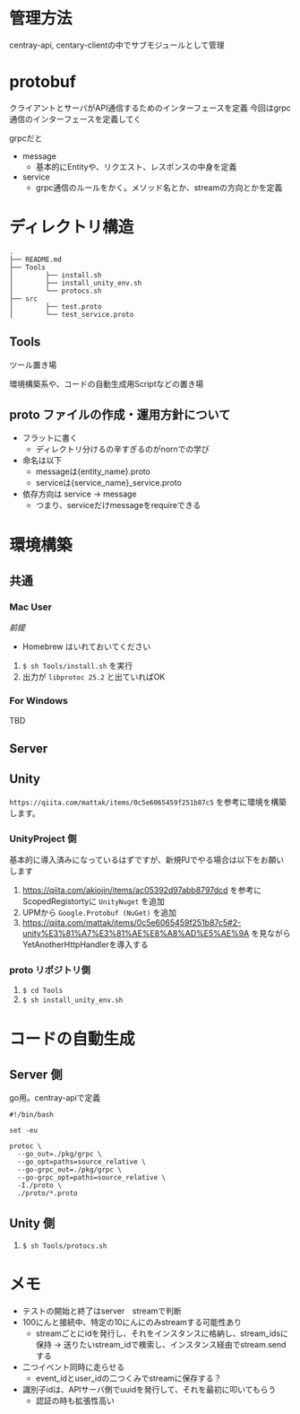 # 管理方法

centray-api, centary-clientの中でサブモジュールとして管理

# protobuf

クライアントとサーバがAPI通信するためのインターフェースを定義
今回はgrpc通信のインターフェースを定義してく

grpcだと
- message
  - 基本的にEntityや、リクエスト、レスポンスの中身を定義
- service
  - grpc通信のルールをかく。メソッド名とか、streamの方向とかを定義


# ディレクトリ構造

```
.
├── README.md
├── Tools
│        ├── install.sh
│        ├── install_unity_env.sh
│        └── protocs.sh
├── src
│        ├── test.proto
│        └── test_service.proto
```

## Tools
ツール置き場

環境構築系や、コードの自動生成用Scriptなどの置き場

## proto ファイルの作成・運用方針について

- フラットに書く
  - ディレクトリ分けるの辛すぎるのがnornでの学び
- 命名は以下
  - messageは{entity_name}.proto
  - serviceは{service_name}_service.proto
- 依存方向は service -> message
  - つまり、serviceだけmessageをrequireできる


# 環境構築
## 共通
### Mac User
*前提*

- Homebrew はいれておいてください


1. `$ sh Tools/install.sh` を実行
2. 出力が `libprotoc 25.2` と出ていればOK

### For Windows
TBD

## Server

## Unity
`https://qiita.com/mattak/items/0c5e6065459f251b87c5` を参考に環境を構築します。

### UnityProject 側
基本的に導入済みになっているはずですが、新規PJでやる場合は以下をお願いします

1. https://qiita.com/akiojin/items/ac05392d97abb8797dcd を参考にScopedRegistortyに `UnityNuget` を追加
1. UPMから `Google.Protobuf (NuGet)` を追加
1. https://qiita.com/mattak/items/0c5e6065459f251b87c5#2-unity%E3%81%A7%E3%81%AE%E8%A8%AD%E5%AE%9A を見ながらYetAnotherHttpHandlerを導入する

### proto リポジトリ側

1. `$ cd Tools`
2. `$ sh install_unity_env.sh`


# コードの自動生成
## Server 側

go用。centray-apiで定義

```shell
#!/bin/bash

set -eu

protoc \
  --go_out=./pkg/grpc \
  --go_opt=paths=source_relative \
  --go-grpc_out=./pkg/grpc \
  --go-grpc_opt=paths=source_relative \
  -I./proto \
  ./proto/*.proto
```

## Unity 側

1. `$ sh Tools/protocs.sh`


# メモ
- テストの開始と終了はserver　streamで判断
- 100にんと接続中、特定の10にんにのみstreamする可能性あり
  - streamごとにidを発行し、それをインスタンスに格納し、stream_idsに保持 -> 送りたいstream_idで検索し、インスタンス経由でstream.sendする
- 二つイベント同時に走らせる
  - event_idとuser_idの二つくみでstreamに保存する？
- 識別子idは、APIサーバ側でuuidを発行して、それを最初に叩いてもらう
  - 認証の時も拡張性高い